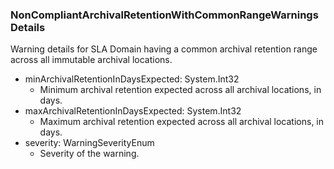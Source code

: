 ### NonCompliantArchivalRetentionWithCommonRangeWarningsDetails
Warning details for SLA Domain having a common archival retention range across all immutable archival locations.

- minArchivalRetentionInDaysExpected: System.Int32
  - Minimum archival retention expected across all archival locations, in days.
- maxArchivalRetentionInDaysExpected: System.Int32
  - Maximum archival retention expected across all archival locations, in days.
- severity: WarningSeverityEnum
  - Severity of the warning.
